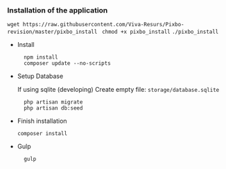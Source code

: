 ### Installation of the application

 ``wget https://raw.githubusercontent.com/Viva-Resurs/Pixbo-revision/master/pixbo_install ``
 ``chmod +x pixbo_install``
 ``./pixbo_install``


* Install

        npm install
        composer update --no-scripts
        
* Setup Database

	If using sqlite (developing)
	Create empty file:
	``storage/database.sqlite``
	
        php artisan migrate
        php artisan db:seed
        
* Finish installation

	``composer install``

* Gulp

        gulp
